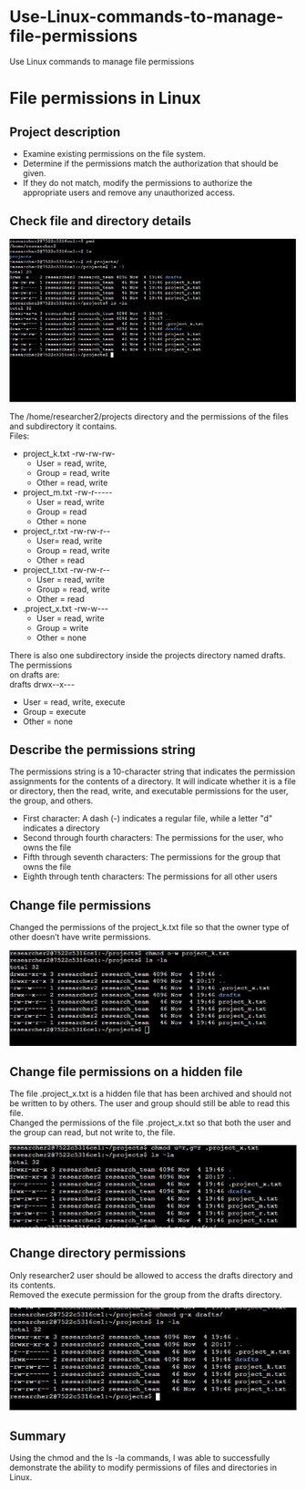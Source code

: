 # Use-Linux-commands-to-manage-file-permissions
Use Linux commands to manage file permissions

# File permissions in Linux

## Project description

* Examine existing permissions on the file system.   
* Determine if the permissions match the authorization that should be given.   
* If they do not match, modify the permissions to authorize the appropriate users and remove any unauthorized access.

## Check file and directory details

![Check Directories](Capture.JPG)

The /home/researcher2/projects directory and the permissions of the files and subdirectory it contains.  
Files:

* project\_k.txt \-rw-rw-rw-  
  * User \= read, write,  
  * Group \= read, write  
  * Other \= read, write  
* project\_m.txt \-rw-r-----  
  * User \= read, write  
  * Group \= read  
  * Other \= none  
* project\_r.txt \-rw-rw-r--  
  * User= read, write  
  * Group \= read, write  
  * Other \= read  
* project\_t.txt \-rw-rw-r--  
  * User \= read, write  
  * Group \= read, write  
  * Other \= read  
* .project\_x.txt \-rw-w---  
  * User \= read, write  
  * Group \= write  
  * Other \= none

There is also one subdirectory inside the projects directory named drafts. The permissions  
on drafts are:   
drafts drwx--x---

* User \= read, write, execute  
* Group \= execute  
* Other \= none

## Describe the permissions string

The permissions string is a 10-character string that indicates the permission assignments for the contents of a directory. It will indicate whether it is a file or directory, then the read, write, and executable permissions for the user, the group, and others.

* First character: A dash (-) indicates a regular file, while a letter "d" indicates a directory   
* Second through fourth characters: The permissions for the user, who owns the file   
* Fifth through seventh characters: The permissions for the group that owns the file   
* Eighth through tenth characters: The permissions for all other users 

## Change file permissions

Changed the permissions of the project\_k.txt file so that the owner type of other doesn’t have write permissions.

![Change permission](Capture2.JPG)

## Change file permissions on a hidden file

The file .project\_x.txt is a hidden file that has been archived and should not be written to by others. The user and group should still be able to read this file.  
Changed the permissions of the file .project\_x.txt so that both the user and the group can read, but not write to, the file.

![Change file permissions on a hidden file](Capture4.JPG)

## Change directory permissions

Only researcher2 user should be allowed to access the drafts directory and its contents.  
Removed the execute permission for the group from the drafts directory.

![Change directory permissions](Capture3.JPG)

## Summary

Using the chmod and the ls \-la commands, I was able to successfully demonstrate the ability to modify permissions of files and directories in Linux.  
